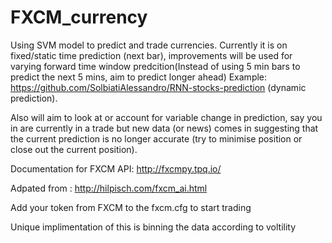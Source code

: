 # FXCM_currency

Using SVM model to predict and trade currencies. Currently it is on fixed/static time prediction (next bar), improvements will be used for varying forward time window predcition(Instead of using 5 min bars to predict the next 5 mins, aim to predict  longer ahead)
Example: https://github.com/SolbiatiAlessandro/RNN-stocks-prediction (dynamic prediction).

Also will aim to look at or account for variable change in prediction, say you in are currently in a trade but new data (or news) comes in suggesting that the current prediction is no longer accurate (try to minimise position or close out the current position).




Documentation for FXCM API: http://fxcmpy.tpq.io/

Adpated from : http://hilpisch.com/fxcm_ai.html

Add your token from FXCM to the fxcm.cfg to start trading

Unique implimentation of this is binning the data according to voltility 
